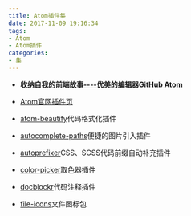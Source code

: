 ```yaml
---
title: Atom插件集
date: 2017-11-09 19:16:34
tags:
- Atom
- Atom插件
categories:
- 集
---
```


- **收纳自[我的前端故事----优美的编辑器GitHub Atom][AtomPlugins]**
- [Atom官网插件页][Atom]


- [atom-beautify][atom-beautify]代码格式化插件
- [autocomplete-paths][autocomplete-paths]便捷的图片引入插件
- [autoprefixer][autoprefixer]CSS、SCSS代码前缀自动补充插件
- [color-picker][color-picker]取色器插件
- [docblockr][docblockr]代码注释插件
- [file-icons][file-icons]文件图标包


[AtomPlugins]: <https://www.cnblogs.com/fuhuixiang/p/4840866.html> (优美的编辑器GitHub Atom)
[Atom]: <https://atom.io/packages> (Atom官网插件页)
[atom-beautify]: <https://atom.io/packages/atom-beautify> (代码格式化插件)
[autocomplete-paths]: <https://atom.io/packages/autocomplete-paths> (便捷的图片引入插件)
[autoprefixer]: <https://atom.io/packages/autoprefixer> (CSS、SCSS代码前缀自动补充插件)
[color-picker]: <https://atom.io/packages/color-picker> (取色器插件)
[docblockr]: <https://atom.io/packages/docblockr> (代码注释插件)
[file-icons]: <https://atom.io/packages/file-icons> (文件图标包)
